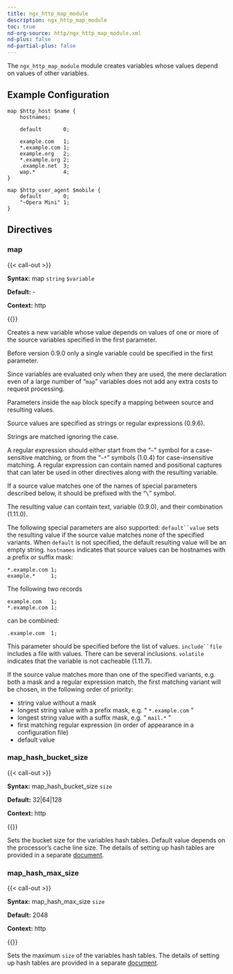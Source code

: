 ```yaml
---
title: ngx_http_map_module
description: ngx_http_map_module
toc: true
nd-org-source: http/ngx_http_map_module.xml
nd-plus: false
nd-partial-plus: false
---
```



<!--
      ********************************************************************************
      🛑 WARNING: AUTOGENERATED FILE - DO NOT EDIT 🛑 This Markdown file was
      automatically generated from the source XML documentation. Any manual
      changes made directly to this file will be overwritten. To request or
      suggest changes, please edit the source XML files instead.
      https://github.com/nginx/nginx.org/tree/main/xml/en
      ********************************************************************************
      -->


The `ngx_http_map_module` module creates variables
whose values depend on values of other variables.
## Example Configuration


```nginx
map $http_host $name {
    hostnames;

    default       0;

    example.com   1;
    *.example.com 1;
    example.org   2;
    *.example.org 2;
    .example.net  3;
    wap.*         4;
}

map $http_user_agent $mobile {
    default       0;
    "~Opera Mini" 1;
}

```

## Directives

### map

{{< call-out >}}

**Syntax:** map `string` `$variable`

**Default:** -

**Context:** http


{{</call-out>}}


Creates a new variable whose value
depends on values of one or more of the source variables
specified in the first parameter.

Before version 0.9.0 only a single variable could be
specified in the first parameter.

Since variables are evaluated only when they are used, the mere declaration
even of a large number of “`map`” variables
does not add any extra costs to request processing.

Parameters inside the `map` block specify a mapping
between source and resulting values.

Source values are specified as strings or regular expressions (0.9.6).

Strings are matched ignoring the case.

A regular expression should either start from the “`~`”
symbol for a case-sensitive matching, or from the “`~*`”
symbols (1.0.4) for case-insensitive matching.
A regular expression can contain named and positional captures
that can later be used in other directives along with the
resulting variable.

If a source value matches one of the names of special parameters
described below, it should be prefixed with the “`\`” symbol.

The resulting value can contain text,
variable (0.9.0), and their combination (1.11.0).

The following special parameters are also supported:
`default``value`
sets the resulting value if the source value matches none
of the specified variants.
When `default` is not specified, the default
resulting value will be an empty string.
`hostnames`
indicates that source values can be hostnames with a prefix or suffix mask:

```nginx
*.example.com 1;
example.*     1;

```


The following two records

```nginx
example.com   1;
*.example.com 1;

```


can be combined:

```nginx
.example.com  1;

```


This parameter should be specified before the list of values.
`include``file`
includes a file with values.
There can be several inclusions.
`volatile`
indicates that the variable is not cacheable (1.11.7).

If the source value matches more than one of the specified variants,
e.g. both a mask and a regular expression match, the first matching
variant will be chosen, in the following order of priority:
- string value without a mask
- longest string value with a prefix mask, e.g. “ `*.example.com` ”
- longest string value with a suffix mask, e.g. “ `mail.*` ”
- first matching regular expression (in order of appearance in a configuration file)
- default value
### map_hash_bucket_size

{{< call-out >}}

**Syntax:** map_hash_bucket_size `size`

**Default:** 32|64|128

**Context:** http


{{</call-out>}}


Sets the bucket size for the [](#map) variables hash tables.
Default value depends on the processor’s cache line size.
The details of setting up hash tables are provided in a separate
[document](/nginx/module-reference/../hash).
### map_hash_max_size

{{< call-out >}}

**Syntax:** map_hash_max_size `size`

**Default:** 2048

**Context:** http


{{</call-out>}}


Sets the maximum `size` of the [](#map) variables
hash tables.
The details of setting up hash tables are provided in a separate
[document](/nginx/module-reference/../hash).
